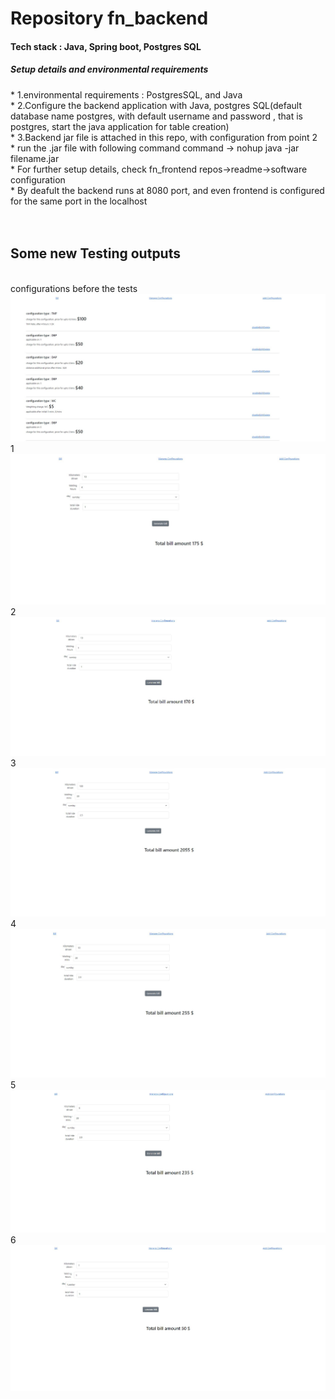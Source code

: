 <h1>Repository fn_backend</h1>
<h4>Tech stack : Java, Spring boot, Postgres SQL</h4>
<h5>Setup details and environmental requirements</h5>
<div>* 1.environmental requirements : PostgresSQL, and Java </div>
<div>* 2.Configure the backend application with Java, postgres SQL(default database name postgres, with default username and password , that is postgres, start the java application for table creation)</div>
<div>* 3.Backend jar file is attached in this repo, with configuration from point 2</div>
<div>* run the .jar file with following command
command -> nohup java -jar filename.jar</div>
<div>* For further setup details, check fn_frontend repos->readme->software configuration</div>
<div>* By deafult the backend runs at 8080 port, and even frontend is configured for the same port in the localhost</div>
</br>
</br>
<h2>Some new Testing outputs</h2>
</br>
<div>configurations before the   tests</div>
<img src="configsForBackendTest.JPG"/>
</br>
<div>1</div>
<img src="test1.JPG"/>
</br>
<div>2</div>
<img src="test2.JPG"/></br>
<div>3</div>
<img src="test3.JPG"/></br>
<div>4</div>
<img src="test4.JPG"/></br>
<div>5</div>
<img src="test5.JPG"/>
</br>
<div>6</div>
<img src="testFortuedayDBPconfig.JPG"/>

